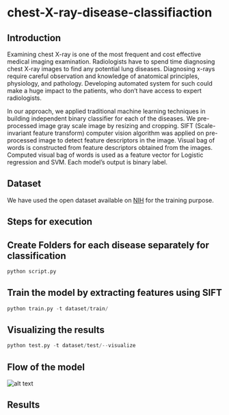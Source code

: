 # chest-X-ray-disease-classifiaction

## Introduction

Examining chest X-ray is one of the most frequent and cost effective medical imaging examination.
Radiologists have to spend time diagnosing chest X-ray images to find any potential lung diseases.
Diagnosing x-rays require careful observation and knowledge of anatomical principles, physiology, and
pathology. Developing automated system for such could make a huge impact to the patients, who don’t
have access to expert radiologists.

In our approach, we applied traditional machine learning techniques in building independent binary
classifier for each of the diseases. We pre-processed image gray scale image by resizing and cropping.
SIFT (Scale-invariant feature transform) computer vision algorithm was applied on pre-processed image to
detect feature descriptors in the image. Visual bag of words is constructed from feature descriptors obtained
from the images. Computed visual bag of words is used as a feature vector for Logistic regression and
SVM. Each model’s output is binary label.

## Dataset

We have used the open dataset available on [NIH](https://nihcc.app.box.com/v/ChestXray-NIHCC/folder/36938765345) for the training purpose.

## Steps for execution

## Create Folders for each disease separately for classification
```python
python script.py
```

## Train the model by extracting features using SIFT
```python
python train.py -t dataset/train/
```

## Visualizing the results
```python
python test.py -t dataset/test/--visualize
```

## Flow of the model
![alt text](https://raw.githubusercontent.com/virupaa/chest-X-ray-disease-classification/master/docs/flow.png)

## Results 

